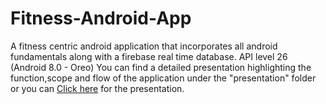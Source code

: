 # Fitness-Android-App
A fitness centric android application that incorporates all android fundamentals along with a firebase real time database. API level 26 (Android 8.0 - Oreo)
You can find a detailed presentation highlighting the function,scope and flow of the application under the "presentation" folder or you can [Click here]() for the presentation.
